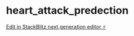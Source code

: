 # heart_attack_predection

[Edit in StackBlitz next generation editor ⚡️](https://stackblitz.com/~/github.com/Raniaafath/heart_attack_predection)
